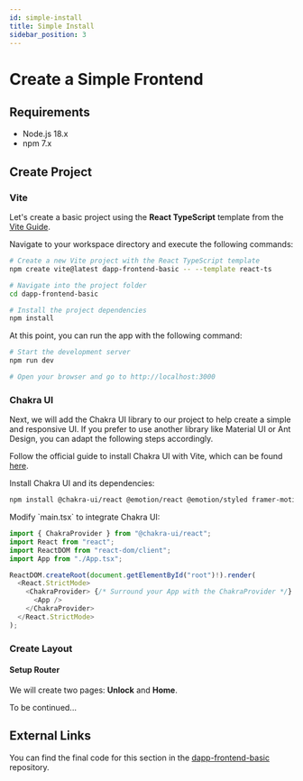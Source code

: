```yaml
---
id: simple-install
title: Simple Install
sidebar_position: 3
---
```



# Create a Simple Frontend

## Requirements

- Node.js 18.x
- npm 7.x

## Create Project

### Vite

Let's create a basic project using the **React TypeScript** template from the [Vite Guide](https://vitejs.dev/guide/#scaffolding-your-first-vite-project).

Navigate to your workspace directory and execute the following commands:

```bash
# Create a new Vite project with the React TypeScript template
npm create vite@latest dapp-frontend-basic -- --template react-ts

# Navigate into the project folder
cd dapp-frontend-basic

# Install the project dependencies
npm install
```

At this point, you can run the app with the following command:

```bash
# Start the development server
npm run dev

# Open your browser and go to http://localhost:3000
```

### Chakra UI

Next, we will add the Chakra UI library to our project to help create a simple and responsive UI. If you prefer to use another library like Material UI or Ant Design, you can adapt the following steps accordingly.

Follow the official guide to install Chakra UI with Vite, which can be found [here](https://v2.chakra-ui.com/getting-started/vite-guide).

Install Chakra UI and its dependencies:

```bash
npm install @chakra-ui/react @emotion/react @emotion/styled framer-motion
```

Modify \`main.tsx\` to integrate Chakra UI:

```typescript
import { ChakraProvider } from "@chakra-ui/react";
import React from "react";
import ReactDOM from "react-dom/client";
import App from "./App.tsx";

ReactDOM.createRoot(document.getElementById("root")!).render(
  <React.StrictMode>
    <ChakraProvider> {/* Surround your App with the ChakraProvider */}
      <App />
    </ChakraProvider>
  </React.StrictMode>
);
```

### Create Layout

#### Setup Router

We will create two pages: **Unlock** and **Home**. 

To be continued...

## External Links

You can find the final code for this section in the [dapp-frontend-basic](https://github.com/phybyte/dapp-template-basic) repository.
